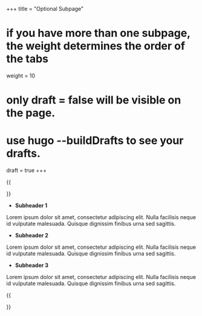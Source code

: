 +++
title = "Optional Subpage"
# if you have more than one subpage, the weight determines the order of the tabs
weight = 10
# only draft = false will be visible on the page. 
# use hugo --buildDrafts to see your drafts.
draft = true
+++

{{<section title="Optional Subpage">}}

* **Subheader 1**

Lorem ipsum dolor sit amet, consectetur adipiscing elit. Nulla facilisis neque id vulputate malesuada. Quisque dignissim finibus urna sed sagittis. 


* **Subheader 2**

Lorem ipsum dolor sit amet, consectetur adipiscing elit. Nulla facilisis neque id vulputate malesuada. Quisque dignissim finibus urna sed sagittis. 

* **Subheader 3**

Lorem ipsum dolor sit amet, consectetur adipiscing elit. Nulla facilisis neque id vulputate malesuada. Quisque dignissim finibus urna sed sagittis. 

{{</section>}}
